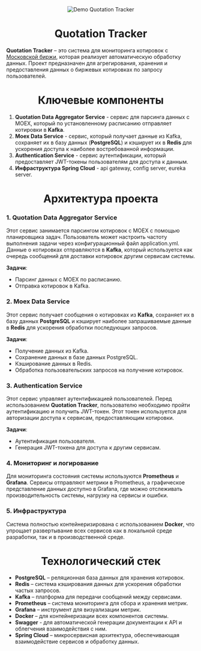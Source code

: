 <div align="center">
    <img src="assets/introduction.gif" alt="Demo Quotation Tracker">
</div>

<div align="center">
    <h1>Quotation Tracker</h1>
</div>

**Quotation Tracker** – это система для мониторинга котировок с [Московской биржи](https://www.moex.com/en), которая реализует автоматическую обработку данных. Проект предназначен для агрегирования, хранения и предоставления данных о биржевых котировках по запросу пользователей.

<div align="center">
    <h1>Ключевые компоненты</h1>
</div>

1. **Quotation Data Aggregator Service** - сервис для парсинга данных с MOEX, который по установленному расписанию отправляет котировки в **Kafka**.
2. **Moex Data Service** - сервис, который получает данные из Kafka, сохраняет их в базу данных (**PostgreSQL**) и кэширует их в **Redis** для ускорения доступа к наиболее востребованной информации.
3. **Authentication Service** - сервис аутентификации, который предоставляет JWT-токены пользователям для доступа к данным.
4. **Инфраструктура Spring Cloud** - api gateway, config server, eureka server.

<div align="center">
    <h1>Архитектура проекта</h1>
</div>

### 1. Quotation Data Aggregator Service

Этот сервис занимается парсингом котировок с MOEX с помощью планировщика задач. Пользователь может настроить частоту выполнения задачи через конфигурационный файл application.yml. Данные о котировках отправляются в **Kafka**, который используется как очередь сообщений для доставки котировок другим сервисам системы.

**Задачи**:
- Парсинг данных с MOEX по расписанию.
- Отправка котировок в Kafka.

### 2. Moex Data Service

Этот сервис получает сообщения о котировках из **Kafka**, сохраняет их в базу данных **PostgreSQL** и кэширует наиболее запрашиваемые данные в **Redis** для ускорения обработки последующих запросов.

**Задачи**:
- Получение данных из Kafka.
- Сохранение данных в базе данных PostgreSQL.
- Кэширование данных в Redis.
- Обработка пользовательских запросов на получение котировок.

### 3. Authentication Service

Этот сервис управляет аутентификацией пользователей. Перед использованием **Quotation Tracker**, пользователю необходимо пройти аутентификацию и получить JWT-токен. Этот токен используется для авторизации доступа к сервисам, предоставляющим котировки.

**Задачи**:
- Аутентификация пользователя.
- Генерация JWT-токена для доступа к другим сервисам.

### 4. Мониторинг и логирование

Для мониторинга состояния системы используются **Prometheus** и **Grafana**. Сервисы отправляют метрики в Prometheus, а графическое представление данных доступно в Grafana, где можно отслеживать производительность системы, нагрузку на сервисы и ошибки.

### 5. Инфраструктура

Система полностью контейнеризирована с использованием **Docker**, что упрощает развертывание всех сервисов как в локальной среде разработки, так и в производственной среде.

<div align="center">
    <h1>Технологический стек</h1>
</div>

- **PostgreSQL** – реляционная база данных для хранения котировок.
- **Redis** – система кэширования данных для ускорения обработки частых запросов.
- **Kafka** – платформа для передачи сообщений между сервисами.
- **Prometheus** – система мониторинга для сбора и хранения метрик.
- **Grafana** – инструмент для визуализации метрик.
- **Docker** – для контейнеризации всех компонентов системы.
- **Swagger** - для автоматической генерации документации к API и облегчения взаимодействия с ним. 
- **Spring Cloud** – микросервисная архитектура, обеспечивающая взаимодействие сервисов и обработку данных.



